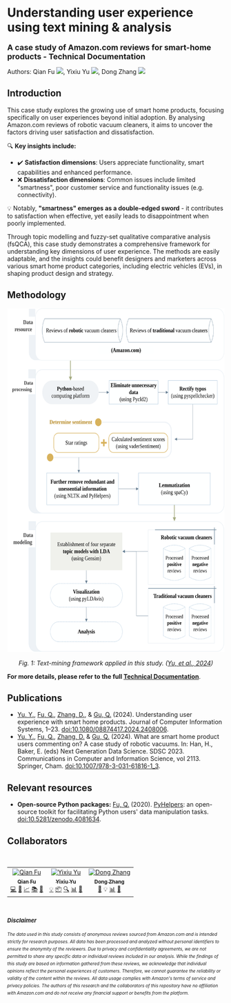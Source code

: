 Understanding user experience using text mining & analysis
==========================================================

<span style="font-size: large; ">**A case study of Amazon.com reviews for smart-home products - Technical Documentation**</span>

Authors: Qian Fu [![](https://info.orcid.org/wp-content/uploads/2019/11/orcid_16x16.png)](https://orcid.org/0000-0002-6502-9934), Yixiu Yu [![](https://info.orcid.org/wp-content/uploads/2019/11/orcid_16x16.png)](https://orcid.org/0000-0002-3481-0648), Dong Zhang [![](https://info.orcid.org/wp-content/uploads/2019/11/orcid_16x16.png)](https://orcid.org/0000-0002-0993-207X)


## Introduction

This case study explores the growing use of smart home products, focusing specifically on user experiences beyond initial adoption. By analysing Amazon.com reviews of robotic vacuum cleaners, it aims to uncover the factors driving user satisfaction and dissatisfaction.

🔍 **Key insights include:**

- ✔️ **Satisfaction dimensions**: Users appreciate functionality, smart capabilities and enhanced performance.
- ❌ **Dissatisfaction dimensions**: Common issues include limited "smartness", poor customer service and functionality issues (e.g. connectivity). 

💡 Notably, **"smartness" emerges as a double-edged sword** - it contributes to satisfaction when effective, yet easily leads to disappointment when poorly implemented.

Through topic modelling and fuzzy-set qualitative comparative analysis (fsQCA), this case study demonstrates a comprehensive framework for understanding key dimensions of user experience. The methods are easily adaptable, and the insights could benefit designers and marketers across various smart home product categories, including electric vehicles (EVs), in shaping product design and strategy. 


## Methodology

<!--suppress HtmlDeprecatedAttribute -->
<p align="center">
    <img src="docs/source/_images/methodology/text_mining_framework.svg" width="600" height="796" alt="Text-mining framework applied in this study."/>
</p>
<p align="center">
  <em>Fig. 1: Text-mining framework applied in this study. (<a href="https://doi.org/10.1080/08874417.2024.2408006">Yu, et al., 2024</a>)</em>
</p>

**For more details, please refer to the full [Technical Documentation](https://github.com/mikeqfu/smart-home-product-reviews-analysis/blob/master/docs/build/latex/smart_home_product_reviews_analysis.pdf)**.


## Publications

- [Yu, Y.](https://orcid.org/0000-0002-3481-0648), [Fu, Q.](https://orcid.org/0000-0002-6502-9934), [Zhang, D.](https://orcid.org/0000-0002-0993-207X), & [Gu, Q.](https://orcid.org/0000-0001-6049-4282) (2024). Understanding user experience with smart home products. Journal of Computer Information Systems, 1–23. [doi:10.1080/08874417.2024.2408006](https://doi.org/10.1080/08874417.2024.2408006).
- [Yu, Y.](https://orcid.org/0000-0002-3481-0648), [Fu, Q.](https://orcid.org/0000-0002-6502-9934), [Zhang, D.](https://orcid.org/0000-0002-0993-207X) & [Gu, Q.](https://orcid.org/0000-0001-6049-4282) (2024). What are smart home product users commenting on? A case study of robotic vacuums. In: Han, H., Baker, E. (eds) Next Generation Data Science. SDSC 2023. Communications in Computer and Information Science, vol 2113. Springer, Cham. [doi:10.1007/978-3-031-61816-1_3](https://doi.org/10.1007/978-3-031-61816-1_3).


## Relevant resources

- **Open-source Python packages:** [Fu, Q.](https://research.birmingham.ac.uk/en/persons/qian-fu) (2020). [PyHelpers](https://pypi.org/project/pyhelpers/): an open-source toolkit for facilitating Python users' data manipulation tasks. [doi:10.5281/zenodo.4081634](https://doi.org/10.5281/zenodo.4017438).


## Collaborators

<table>
    <tbody>
        <tr>
            <td align="center">
                <a href="https://github.com/mikeqfu" target="_blank"><img src="https://avatars.githubusercontent.com/u/1729711?v=4?s=100" width="100px;" alt="Qian Fu"/><br><sub><b>Qian Fu</b></sub></a><br>
                <a href="https://github.com/mikeqfu/smart-home-product-reviews-analysis/commits?author=mikeqfu" target="_blank" title="Methodology, Software">💻</a>
                <a href="https://github.com/mikeqfu/smart-home-product-reviews-analysis/tree/master/tests" target="_blank" title="Testing">🧪</a>
                <a href="https://github.com/mikeqfu/smart-home-product-reviews-analysis/tree/master/demos" target="_blank" title="Data Curation, Visualisation">📈</a>
                <a href="https://github.com/mikeqfu/smart-home-product-reviews-analysis/blob/master/docs/build/latex/smart_home_product_reviews_analysis.pdf" target="_blank" title="Documentation">📚</a>
                <a href="https://doi.org/10.1080/08874417.2024.2408006" target="_blank" title="Writing - Review & Editing">📝</a>
            </td>
            &ensp;
            <td align="center">
                <a href="https://github.com/ashleyashley2022" target="_blank"><img src="https://avatars.githubusercontent.com/u/96884205?v=4?s=100" width="100px;" alt="Yixiu Yu"/><br><sub><b>Yixiu Yu</b></sub></a><br>
                <a href="https://orcid.org/0000-0002-3481-0648" target="_blank" title="Conceptualization & Methodology">💡</a>
                <a href="https://github.com/mikeqfu/smart-home-product-reviews-analysis/tree/master/demos" title="Resources, Data Curation">📦</a>
                <a href="https://github.com/mikeqfu/smart-home-product-reviews-analysis/tree/master/src/modeller" target="_blank" title="Investigation">🔍</a>
                <a href="https://github.com/mikeqfu/smart-home-product-reviews-analysis/tree/master/src/analyser" target="_blank" title="Validation, Formal analysis">📊</a>
                <a href="https://doi.org/10.1080/08874417.2024.2408006" target="_blank" title="Writing - Original Draft, Writing - Review & Editing">📝</a>
            </td>
            &ensp;
            <td align="center">
                <a href="https://github.com/danbaidong" target="_blank"><img src="https://avatars.githubusercontent.com/u/4456514?v=4?s=100" width="100px;" alt="Dong Zhang"/><br><sub><b>Dong Zhang</b></sub></a><br>
                <a href="https://orcid.org/0000-0002-0993-207X" target="_blank" title="Initiation">🌱</a>
                <a title="Conceptualization & Methodology">💡</a>
                <a href="https://github.com/mikeqfu/smart-home-product-reviews-analysis/tree/master/src/analyser" target="_blank" title="Validation, Formal analysis">📊</a>
                <a href="https://doi.org/10.1080/08874417.2024.2408006" target="_blank" title="Writing - Review & Editing">📝</a>
            </td>
        </tr>
    </tbody>
</table>
<br>

<span style="font-size: small;font-weight:bold">**_Disclaimer_**</span>

<em><span style="font-size: x-small; ">The data used in this study consists of anonymous reviews sourced from Amazon.com and is intended strictly for research purposes. All data has been processed and analyzed without personal identifiers to ensure the anonymity of the reviewers. Due to privacy and confidentiality agreements, we are not permitted to share any specific data or individual reviews included in our analysis. While the findings of this study are based on information gathered from these reviews, we acknowledge that individual opinions reflect the personal experiences of customers. Therefore, we cannot guarantee the reliability or validity of the content within the reviews. All data usage complies with Amazon's terms of service and privacy policies. The authors of this research and the collaborators of this repository have no affiliation with Amazon.com and do not receive any financial support or benefits from the platform.</span></em>
